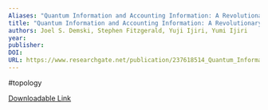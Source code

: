 ```yaml
---
Aliases: "Quantum Information and Accounting Information: A Revolutionary Trend and the Role of Topology"
title: "Quantum Information and Accounting Information: A Revolutionary Trend and the Role of Topology"
authors: Joel S. Demski, Stephen Fitzgerald, Yuji Ijiri, Yumi Ijiri
year: 
publisher: 
DOI: 
URL: https://www.researchgate.net/publication/237618514_Quantum_Information_and_Accounting_Information_A_Revolutionary_Trend_and_the_Role_of_Topology
---
```

#topology

[Downloadable Link](https://www.researchgate.net/publication/237618514_Quantum_Information_and_Accounting_Information_A_Revolutionary_Trend_and_the_Role_of_Topology)